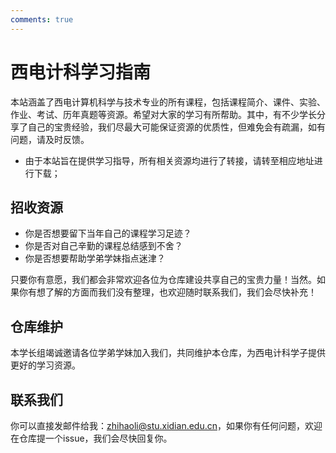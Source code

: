 ```yaml
---
comments: true
---
```

# 西电计科学习指南

本站涵盖了西电计算机科学与技术专业的所有课程，包括课程简介、课件、实验、作业、考试、历年真题等资源。希望对大家的学习有所帮助。其中，有不少学长分享了自己的宝贵经验，我们尽最大可能保证资源的优质性，但难免会有疏漏，如有问题，请及时反馈。

+ 由于本站旨在提供学习指导，所有相关资源均进行了转接，请转至相应地址进行下载；

## 招收资源

+ 你是否想要留下当年自己的课程学习足迹？
+ 你是否对自己辛勤的课程总结感到不舍？
+ 你是否想要帮助学弟学妹指点迷津？

只要你有意愿，我们都会非常欢迎各位为仓库建设共享自己的宝贵力量！当然。如果你有想了解的方面而我们没有整理，也欢迎随时联系我们，我们会尽快补充！

## 仓库维护

本学长组竭诚邀请各位学弟学妹加入我们，共同维护本仓库，为西电计科学子提供更好的学习资源。

## 联系我们

你可以直接发邮件给我：zhihaoli@stu.xidian.edu.cn，如果你有任何问题，欢迎在仓库提一个issue，我们会尽快回复你。
